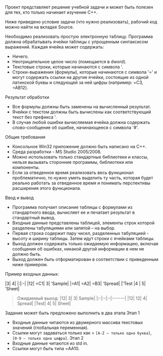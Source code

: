 Проект представляет решение учебной задачи и может быть полезен для тех, кто только начинает изучение C++.

Ниже приведено условие задачи (что нужно реализовать), рабочий код можно найти на вкладке Source.


Необходимо реализовать простую электронную таблицу. Программа должна обрабатывать ячейки таблицы с упрощенным синтаксисом выражений. Каждая ячейка может содержать:
  * Ничего.
  * Неотрицательное целое число (помещается в dword).
  * Текстовые строки, которые начинаются с символа '.
  * Строки-выражения (формулы), которые начинаются с символа '=' и могут содержать ссылки на другие ячейки, состоящие из одной латинской буквы и следующей за ней цифры (например: =C3, =AB12).

Результат обработки
  * Все формулы должны быть заменены на вычисленный результат.
  * Ячейки с текстом должны быть вычислены как соответствующий текст без префикса '.
  * В случае любой ошибки вычисляемая ячейка должна содержать слово-сообщение об ошибке, начинающееся с символа '#'.

Общие требования
  * Консольное Win32 приложение должно быть написано на C++.
  * Среда разработки - MS Studio 2005/2008.
  * Можно использовать только стандартные библиотеки и классы, нельзя вызывать сторонние программы, библиотеки или компоненты.
  * Если за отведенное время реализовать весь функционал проблематично, то нужно уметь выделить ту часть, которая будет реально работать за отведенное время и понимать перспективы расширения этого функционала.

Ввод и вывод
  * Программа получает описание таблицы с формулами из стандартного ввода, вычисляет ее и печатает результат в стандартный вывод.
  * Входные данные представлены таблицей, элементы строк которой разделены табуляциями или запятой – на выбор.
  * Первая строка содержит пару чисел, разделенных табуляцией - высоту и ширину таблицы. Затем идут строки с ячейками таблицы.
  * Выход должен содержать только ожидаемую информацию, включая сообщения об ошибках, никакой другой информации в нем не должно быть.
  * Выход должен быть отформатирован в соответствии с приведенным ниже примером.

Пример входных данных:

|3|	4|
|:|:-|
|12|	=C1|	3|	‘Sample|
|=A1|	=A2|	=B3|	‘Spread|
|'Test	|4 |	5|	‘Sheet|

> Ожидаемый выход:
|12|	3|	3|	Sample|
|:-|:-|:-|:------|
|12|	12|	4|	Spread|
|Test|	4|	5|	Sheet|


Задание может быть предложено выполнить в два этапа
Этап 1
  * Входные данные читаются из двумерного массива текстовых значений (глобальная переменная).
  * Ссылки могут задаваться только как = `[A-Z – только одна буква]`, `[0-9 – только одна цифра]`.
Этап 2
  * Входные данные читаются из std in.
  * Ссылки могут быть типа =AA10.